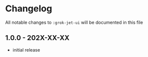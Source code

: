 # Changelog

All notable changes to `:grok-jet-ui` will be documented in this file

## 1.0.0 - 202X-XX-XX

- initial release
